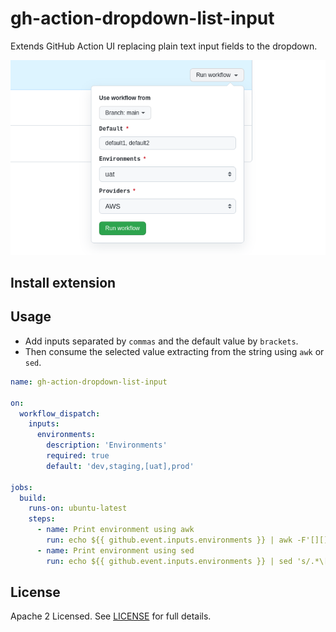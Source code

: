 # gh-action-dropdown-list-input

Extends GitHub Action UI replacing plain text input fields to the dropdown.

![showcase](images/showcase.png)

## Install extension

## Usage

- Add inputs separated by `commas` and the default value by `brackets`.
- Then consume the selected value extracting from the string using `awk` or `sed`.

```yml
name: gh-action-dropdown-list-input

on:
  workflow_dispatch:
    inputs:
      environments:
        description: 'Environments'
        required: true
        default: 'dev,staging,[uat],prod'

jobs:
  build:
    runs-on: ubuntu-latest
    steps:
      - name: Print environment using awk
        run: echo ${{ github.event.inputs.environments }} | awk -F'[][]' '{print $2}'
      - name: Print environment using sed
        run: echo ${{ github.event.inputs.environments }} | sed 's/.*\[\([^]]*\)\].*/\1/g'
```

## License

Apache 2 Licensed. See [LICENSE](https://github.com/arthurbdiniz/gh-action-dropdown-list-input/blob/master/LICENSE) for full details.
